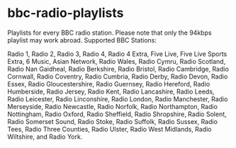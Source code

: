 # bbc-radio-playlists

Playlists for every BBC radio station. Please note that only the 94kbps playlist may work abroad. Supported BBC Stations:

Radio 1, Radio 2, Radio 3, Radio 4, Radio 4 Extra, Five Live, Five Live Sports Extra, 6 Music, Asian Network, Radio Wales, Radio Cymru, Radio Scotland, Radio Nan Gaidheal, Radio Berkshire, Radio Bristol, Radio Cambridge, Radio Cornwall, Radio Coventry, Radio Cumbria, Radio Derby, Radio Devon, Radio Essex, Radio Gloucestershire, Radio Guernsey, Radio Hereford, Radio Humberside, Radio Jersey, Radio Kent, Radio Lancashire, Radio Leeds, Radio Leicester, Radio Linconshire, Radio London, Radio Manchester, Radio Merseyside, Radio Newcastle, Radio Norfolk, Radio Northampton, Radio Nottingham, Radio Oxford, Radio Sheffield, Radio Shropshire, Radio Solent, Radio Somerset Sound, Radio Stoke, Radio Suffolk, Radio Sussex, Radio Tees, Radio Three Counties, Radio Ulster, Radio West Midlands, Radio Wiltshire, and Radio York.
